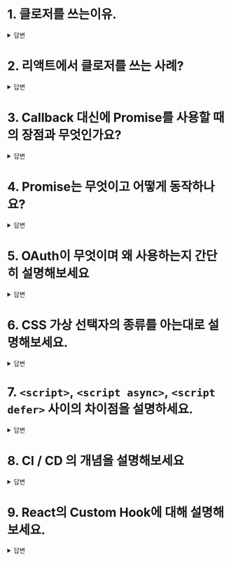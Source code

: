 # 1. 클로저를 쓰는이유.

<details>
    <summary>답변</summary>
    
-  현재 상태를 기억하고 변경된 최신 상태를 유지하기 위해
-  전역 변수의 사용을 억제함으로써 부수 효과(Side effect)를 최대한 억제하여 오류를 피하고 프로그램의 안정성을 높이기 위해

[https://poiemaweb.com/js-closure](https://poiemaweb.com/js-closure)
</details>

# 2. 리액트에서 클로저를 쓰는 사례?

<details>
    <summary>답변</summary>

 -  useState 훅은 클로저를 사용한다.
 -  컴포넌트의 state는 컴포넌트 외부에 저장된 값을 사용하며, 클로저를 통해 해당 값에 접근해 상태를 비교하고 변경한다.
 -  따라서 리렌더링 즉, 함수 컴포넌트가 재실행돼도 state의 최신 값을 기억하고 유지할 수 있는것이다.
 
 [https://velog.io/@ggong/useState-Hook과-클로저](https://velog.io/@ggong/useState-Hook%EA%B3%BC-%ED%81%B4%EB%A1%9C%EC%A0%80)
</details>

# 3. ****Callback 대신에 Promise를 사용할 때의 장점과 무엇인가요?****

<details>
    <summary>답변</summary>

 -  가독성이 떨어지는 콜백 지옥을 피할 수 있습니다.
 -  `.then()`을 이용하여 가독성 좋은 연속적인 비동기 코드를 쉽게 작성할 수 있습니다.
 -  `.catch()` 를 이용하여 에러 처리를 효과적으로 할 수 있습니다.
 -  `Promise.all()`, `Promise.race()` 등을 사용하여 병렬 비동기 코드를 쉽게 작성할 수 있습니다.
 
 [https://www.frontendinterviewhandbook.com/kr/javascript-questions/#callback-대신에-promise를-사용할-때의-장점과-단점은-무엇인가요](https://www.frontendinterviewhandbook.com/kr/javascript-questions/#callback-%EB%8C%80%EC%8B%A0%EC%97%90-promise%EB%A5%BC-%EC%82%AC%EC%9A%A9%ED%95%A0-%EB%95%8C%EC%9D%98-%EC%9E%A5%EC%A0%90%EA%B3%BC-%EB%8B%A8%EC%A0%90%EC%9D%80-%EB%AC%B4%EC%97%87%EC%9D%B8%EA%B0%80%EC%9A%94)
</details>

# 4. Promise는 무엇이고 어떻게 동작하나요?

<details>
    <summary>답변</summary>

 -  Promise는 자바스크립트 비동기 처리에 사용되는 객체입니다.
 -  Promise는 pending, fulfilled, rejected 3가지 상태를 가집니다.
     -  Pending(대기) : 비동기 처리 로직이 아직 완료되지 않은 상태
     -  Fulfilled(이행) : 비동기 처리가 완료되어 프로미스가 결과 값을 반환해준 상태
     -  Rejected(실패) : 비동기 처리가 실패하거나 오류가 발생한 상태
 -  then, catch, finally로 프로미스 체이닝을 할 수 있습니다. 앞선 비동기 동작의 실행 결과를 이용해 다음 비동기 동작을 실행합니다.
 
 [https://joshua1988.github.io/web-development/javascript/promise-for-beginners/](https://joshua1988.github.io/web-development/javascript/promise-for-beginners/)
</details>

# 5. OAuth이 무엇이며 왜 사용하는지 간단히 설명해보세요

<details>
    <summary>답변</summary>

 -  OAuth는 사용자의 인증을 제공 하는 표준
 -  이를 활용하여 , 로그인 기능을 간편하게 구성 할 수 있음
 -  웹 서비스 제공자는 아이디 , 비밀번호 로그인을 구현할 필요 없음
 -  웹 서비스 사용자는 로그인 시 아이디 , 비밀번호를 입력할 필요 
</details>

# 6. CSS 가상 선택자의 종류를 아는대로 설명해보세요.

<details>
    <summary>답변</summary>

    
 [https://poiemaweb.com/css3-selector#7-가상-클래스-셀렉터-pseudo-class-selector](https://poiemaweb.com/css3-selector#7-%EA%B0%80%EC%83%81-%ED%81%B4%EB%9E%98%EC%8A%A4-%EC%85%80%EB%A0%89%ED%84%B0-pseudo-class-selector)
</details>

# 7. **`<script>`, `<script async>`, `<script defer>` 사이의 차이점을 설명하세요.**

<details>
    <summary>답변</summary>

 -  `<script>` -  HTML 파싱이 중단되고, 스크립트를 즉시 가져오고 실행되며, 스크립트 실행 후 HTML 파싱이 다시 시작됩니다.
 -  `<script async>` -  이 스크립트는 HTML 파싱과 병렬적으로 가져오며, 가능할 때 즉시 실행됩니다(아마 HTML 파싱이 끝나기 전). 스크립트가 페이지의 다른 스크립트들과 독립적인 경우 `async`를 사용하세요. 예) analytics.
 -  `<script defer>` -  이 스크립트는 HTML 파싱과 병렬적으로 가져오지만, 페이지 파싱이 끝나면 실행됩니다. 이 것이 여러개 있는 경우, 각 스크립트는 페이지에 등장한 순서대로 실행됩니다. 스크립트가 완전히 파싱된 DOM에 의존되는 경우 `defer` 속성은 스크립트를 실행하기 전에 HTML이 완전히 파싱되도록 하는데 유용합니다. `<body>`의 끝부분에 일반 `<script>`를 두는 것과 별 차이가 없습니다. `defer` 스크립트는 `document.write`를 포함하면 안됩니다.

[https://www.frontendinterviewhandbook.com/kr/html-questions#script-script-async-script-defer-사이의-차이점을-설명하세요](https://www.frontendinterviewhandbook.com/kr/html-questions#script-script-async-script-defer-%EC%82%AC%EC%9D%B4%EC%9D%98-%EC%B0%A8%EC%9D%B4%EC%A0%90%EC%9D%84-%EC%84%A4%EB%AA%85%ED%95%98%EC%84%B8%EC%9A%9)
</details>

# 8. CI / CD 의 개념을 설명해보세요

<details>
    <summary>답변</summary>

    
 > Continous Integration은 코드를 지속적으로 통합해나가는 것을 의미합니다. 코드를 통합할 때 가장 중요하고 걱정되는 부분은 “머지 후에 제대로 돌아갈까?”입니다. 이런 걱정과 의문을 매번 사람이 다 확인하는 것이 아니라 CI 과정에서 테스트를 실행하고 코드가 유효한지 검사하고 만약 문제가 발생했을 경우 즉각적으로 피드백을 통해서 개발자가 문제를 확인하고 수정할 수 있게 만들어줍니다.
 > 
 
 > Continuous Deployment는 CI 과정을 통해서 성공적으로 통합된 코드들을 실제 사용자가 사용하고 있는 Production 환경에 배포하는 것을 의미합니다. CD는 Continous Deployment와 Delivery 두 의미로 모두 사용되는데 Continuous Delivery는 개발환경의 배포까지 자동화 된 것을 의미하며, Continous Deployment는 실제 사용자에게 제공되는 Production 환경까지의 배포를 자동화 한 것을 의미합니다.
 > 
</details>

# 9. React의 Custom Hook에 대해 설명해보세요.

<details>
    <summary>답변</summary>

 -  커스텀 훅은 리액트가 기본적으로 제공해주는 훅들을(useState, useEffect 등) 이용해서 만든 함수입니다.
 -  Hook들을 이용한 동일한 로직들을 별도의 함수로 추출하기위해 사용합니다.
 -  커스텀 훅의 조건은 아래와 같습니다.
     -  React의 Hook들을 호출하는 함수여야 한다.
     -  함수의 이름은 `use`로 시작해야 한다.